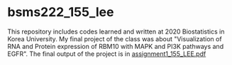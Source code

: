 # bsms222_155_lee
This repository includes codes learned and written at 2020 Biostatistics in Korea University. My final project of the class was about "Visualization of RNA and Protein expression of RBM10 with MAPK and PI3K pathways and EGFR". The final output of the project is in [assignment1_155_LEE.pdf](https://github.com/esoap/bsms222_155_lee/blob/main/assignment1_155_LEE.pdf)
